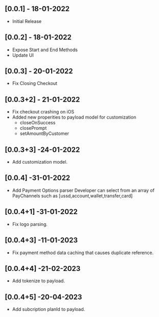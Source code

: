 ## [0.0.1] - 18-01-2022

* Initial Release

## [0.0.2] - 18-01-2022

* Expose Start and End Methods
* Update UI

## [0.0.3] - 20-01-2022
* Fix Closing Checkout

## [0.0.3+2] - 21-01-2022
* Fix checkout crashing on iOS
* Added new properities to payload model for customization
    * closeOnSuccess
    * closePrompt
    * setAmountByCustomer
## [0.0.3+3] -24-01-2022
* Add customization model.

## [0.0.4] -31-01-2022
* Add Payment Options parser
    Developer can select from an array of PayChannels such as [ussd,account,wallet,transfer,card]

## [0.0.4+1] -31-01-2022
* Fix logo parsing.

## [0.0.4+3] -11-01-2023
* Fix payment method data caching that causes duplicate reference.

## [0.0.4+4] -21-02-2023
* Add tokenize to payload.

## [0.0.4+5] -20-04-2023
* Add subcription planId to payload.
